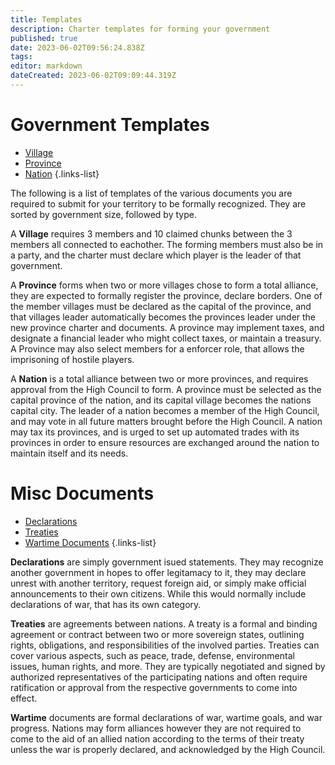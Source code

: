 ```yaml
---
title: Templates
description: Charter templates for forming your government
published: true
date: 2023-06-02T09:56:24.838Z
tags: 
editor: markdown
dateCreated: 2023-06-02T09:09:44.319Z
---
```


# Government Templates

- [Village](/registry/template/village)
- [Province](/registry/template/province)
- [Nation](/registry/template/nation)
{.links-list}

The following is a list of templates of the various documents you are required to submit for your territory to be formally recognized. They are sorted by government size, followed by type.

A **Village** requires 3 members and 10 claimed chunks between the 3 members all connected to eachother. The forming members must also be in a party, and the charter must declare which player is the leader of that government.

A **Province** forms when two or more villages chose to form a total alliance, they are expected to formally register the province, declare borders. One of the member villages must be declared as the capital of the province, and that villages leader automatically becomes the provinces leader under the new province charter and documents. A province may implement taxes, and designate a financial leader who might collect taxes, or maintain a treasury. A Province may also select members for a enforcer role, that allows the imprisoning of hostile players.

A **Nation** is a total alliance between two or more provinces, and requires approval from the High Council to form. A province must be selected as the capital province of the nation, and its capital village becomes the nations capital city. The leader of a nation becomes a member of the High Council, and may vote in all future matters brought before the High Council. A nation may tax its provinces, and is urged to set up automated trades with its provinces in order to ensure resources are exchanged around the nation to maintain itself and its needs.



# Misc Documents
- [Declarations](/registry/template/docs/declaration)
- [Treaties](/registry/template/docs/treaty)
- [Wartime Documents](/registry/template/docs/war)
{.links-list}

**Declarations** are simply government isued statements. They may recognize another government in hopes to offer legitamacy to it, they may declare unrest with another territory, request foreign aid, or simply make official announcements to their own citizens. While this would normally include declarations of war, that has its own category.

**Treaties** are agreements between nations. A treaty is a formal and binding agreement or contract between two or more sovereign states, outlining rights, obligations, and responsibilities of the involved parties. Treaties can cover various aspects, such as peace, trade, defense, environmental issues, human rights, and more. They are typically negotiated and signed by authorized representatives of the participating nations and often require ratification or approval from the respective governments to come into effect.

**Wartime** documents are formal declarations of war, wartime goals, and war progress. Nations may form alliances however they are not required to come to the aid of an allied nation according to the terms of their treaty unless the war is properly declared, and acknowledged by the High Council.

